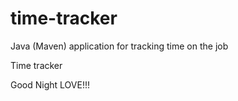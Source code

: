 # time-tracker
Java (Maven) application for tracking time on the job

Time tracker

Good Night LOVE!!!
